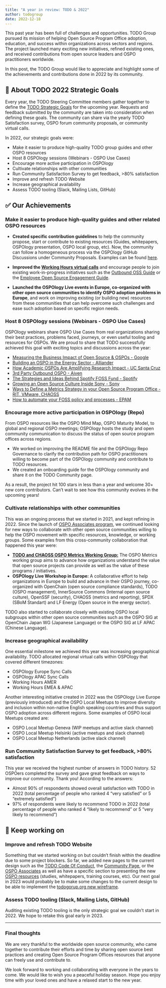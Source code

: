 ```yaml
---
title: "A year in review: TODO & 2022"
author: todogroup
date: 2022-12-18
---
```


This past year has been full of challenges and opportunities. TODO Group pursued its mission of 
helping Open Source Program Office adoption, education, and success within organizations across 
sectors and regions. The project launched many exciting new initiatives, refined existing ones, 
and received contributions from open source leaders and OSPO practitioners worldwide. 

In this post, the TODO Group would like to appreciate and highlight some of the achievements and 
contributions done in 2022 by its community.

## 🧩 About TODO 2022 Strategic Goals

Every year, the TODO Steering Committee members gather together to define the [TODO Strategic Goals](https://github.com/todogroup/governance/blob/main/goals.md) 
for the upcoming year. Requests and feedback submitted by the community are taken into consideration 
when defining these goals. The community can share via the yearly TODO Satisfaction survey, OSPO forum community proposals, or community virtual calls.

In 2022, our strategic goals were:

* Make it easier to produce high-quality TODO group guides and other OSPO resources
* Host 8 OSPOlogy sessions (Webinars - OSPO Use Cases)
* Encourage more active participation in OSPOlogy
* Cultivate relationships with other communities
* Run Community Satisfaction Survey to get feedback, >80% satisfaction
* Improve and refresh TODO Website
* Increase geographical availability
* Assess TODO tooling (Slack, Mailing Lists, GitHub)

## ✅ Our Achievements

### Make it easier to produce high-quality guides and other related OSPO resources

* **Created specific contribution guidelines** to help the community propose, start or contribute to 
existing resources (Guides, whitepapers, OSPOlogy presentation, OSPO local group, etc). Now, the community 
can follow a homogeneous process via the OSPOlogy GitHub Discussions under Community Proposals. Examples can 
be found [here](https://github.com/todogroup/ospology/discussions/categories/community-proposals).

* **Improved the [Working Hours virtual calls](https://github.com/todogroup/working-hours#working-hours-documentation)** 
and encourage people to join existing work-in-progress initiatives such as the [Outbound OSS Guide](https://github.com/todogroup/outbound-oss) 
or the [Employee Open Source Engagement Guide](https://github.com/todogroup/todogroup.org/issues?q=is%3Aissue+is%3Aopen+label%3A%22Guide+Employee+Open+Source+Engagement%22).

* **Launched the OSPOlogy Live events in Europe, co-organized with other open source communities to identify OSPO adoption problems in
Europe**, and work on improving existing (or building new) resources from these communities that can help overcome such challenges and ease such adoption based 
on specific region needs.

### Host 8 OSPOlogy sessions (Webinars - OSPO Use Cases)

OSPOlogy webinars share OSPO Use Cases from real organizations sharing their best practices, 
problems faced, journeys, or even useful tooling and resources for OSPOs. We are proud to share that 
TODO successfully achieved this goal with exciting topics and discussions across the year:

* [Measuring the Business Impact of Open Source & OSPOs - Google](https://community.linuxfoundation.org/events/details/lfhq-todo-group-presents-measuring-the-business-impact-of-open-source-ospos/)
* [Building an OSPO in the Energy Sector - Alliander](https://community.linuxfoundation.org/events/details/lfhq-todo-group-presents-building-an-ospo-in-the-energy-sector-the-alliander-experiences/)
* [How Academic OSPOs Are Amplifying Research Impact - UC Santa Cruz](https://community.linuxfoundation.org/events/details/lfhq-todo-group-presents-how-academic-ospos-are-amplifying-research-impact/)
* [3rd Party Outbound OSPO - Aiven](https://community.linuxfoundation.org/events/details/lfhq-todo-group-presents-3rd-party-outbound-ospo-an-extrospective-approach-to-oss/)
* [The Strategies and Ideas Behind Spotify FOSS Fund - Spotify](https://community.linuxfoundation.org/events/details/lfhq-todo-group-presents-the-strategy-and-ideas-behind-the-spotify-foss-fund/)
* [Growing an Open Source Culture Inside Sony - Sony](https://community.linuxfoundation.org/events/details/lfhq-todo-group-presents-growing-an-open-source-culture-inside-sony/)
* [Ways to Define a Metrics Strategy in your Open Source Program Office - RIT, VMware, CHAOSS](https://community.linuxfoundation.org/events/details/lfhq-todo-group-ospology-presents-ways-to-define-a-metrics-strategy-in-your-ospo/)
* [How to automate your FOSS policy and processes - EPAM](https://community.linuxfoundation.org/todo-group-ospology/)

### Encourage more active participation in OSPOlogy (Repo)

From OSPO resources like the OSPO Mind Map, OSPO Maturity Model, to global and regional OSPO meetings; OSPOlogy hosts 
the study and open community communication to discuss the status of open source program offices across regions. 

* We worked on improving the README file and the OSPOlogy Repo Governance to clarify the contribution path for OSPO practitioners willing to become part of the OSPOlogy community and contribute to TODO resources.
* We created an onboarding guide for the OSPOlogy community and share it on the TODO Community page.

As a result, the project hit 100 stars in less than a year and welcome 30+ new core contributors. 
Can’t wait to see how this community evolves in the upcoming years!

### Cultivate relationships with other communities

This was an ongoing process that we started in 2021, and kept refining in 2022. Since the launch of [OSPO Associates program](https://todogroup.org/associates/), 
we continued looking for new ways to collaborate with other open source communities willing to help the OSPO movement with 
specific resources, knowledge, or working groups. Some examples from this cross-community collaboration that happened this year were:

* **[TODO and CHAOSS OSPO Metrics Working Group:](https://github.com/chaoss/wg-ospo)** The OSPO Metrics working group aims to advance how organizations understand the value that open source projects can provide as well as the value of these programs / initiatives.
* **OSPOlogy Live Workshop in Europe:** A collaborative effort to help organizations in Europe to build and advance in their OSPO journey, co-organized with OpenChain (open source compliance standards), TODO (OSPO management), 
InnerSource Commons (Internal open source culture), OpenSSF (security), CHAOSS (metrics and reporting), SPDX (SBoM Standart) and LF Energy (Open source in the energy sector).

TODO also started to collaborate closely with existing OSPO local subgroups within other open source communities such as the OSPO SIG at OpenChain Japan WG (Japanese Language) or the OSPO SIG at LF APAC (Chinese Language).

### Increase geographical availability

One essential milestone we achieved this year was increasing geographical availability. TODO allocated regional virtual calls within 
OSPOlogy that covered different timezones:

* OSPOlogy Europe Sync Calls
* OSPOlogy APAC Sync Calls
* Working Hours AMER
* Working Hours EMEA & APAC

Another interesting initiative created in 2022 was the OSPOlogy Live Europe (previously introduced) and the OSPO Local Meetups to improve diversity and inclusion 
within non-native English speaking countries and thus support OSPO adoption across different regions. Some examples of OSPO local Meetups created are:

* OSPO Local Meetup Geneva (WIP meetups and active slack channel)
* OSPO Local Meetup Helsinki (active meetups and slack channel)
* OSPO Local Meetup Netherlands (active slack channel)

### Run Community Satisfaction Survey to get feedback, >80% satisfaction

This year we received the highest number of answers in TODO history. 52 OSPOers completed the survey and gave great feedback on ways to improve our community. Thank you!
According to the answers:

* Almost 90% of respondents showed overall satisfaction with TODO in 2022 (total percentage of people who ranked 4 “very satisfied” or 5 “extremely satisfied”) 
* 97% of respondents were likely to recommend TODO in 2022 (total percentage of people who ranked 4 “likely to recommend” or 5 ”very likely to recommend”) 

## 📌 Keep working on

### Improve and refresh TODO Website
Something that we started working on but couldn’t finish within the deadline due to some project blockers. So far, we added 
new pages to the current design such as the [TODO Code Of Conduct](https://todogroup.org/guides/), the [Community Page](https://todogroup.org/community/), or the 
[OSPO Associates](https://todogroup.org/associates/) as well as have a specific section to presenting the new [OSPO resources](https://todogroup.org/guides/) (studies, whitepapers, training courses, etc). 
Our next goal in 2023 would probably be to make some changes to the current design to be able to implement the [todogorup.org new wireframe](https://github.com/todogroup/todogroup.org/issues?q=is%3Aissue+is%3Aopen+label%3Awebsite).

### Assess TODO tooling (Slack, Mailing Lists, GitHub)
Auditing existing TODO tooling is the only strategic goal we couldn’t start in 2022. 
We hope to retake this goal early in 2023.

***

### Final thoughts

We are very thankful to the worldwide open source community, who came together to contribute their efforts and time 
by sharing open source best practices and creating Open Source Program Offices resources that anyone can freely 
use and contribute to. 

We look forward to working and collaborating with everyone in the years to come. We would like to wish you a 
peaceful holiday season. Hope you enjoy time with your loved ones and have a relaxed start to the new year.


